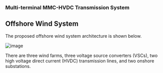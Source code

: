 ### Multi-terminal MMC-HVDC Transmission System

## Offshore Wind System

The proposed offshore wind system architecture is shown below.

![image](https://github.com/whyfjsgogogo1/Multi-terminal_MMC-HVDC_Transmission_System/blob/main/Images/Offshore_wind_system.png)

There are three wind farms, three voltage source converters (VSCs), two high voltage direct current (HVDC) transmission lines, and two onshore substations.
